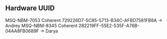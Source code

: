 ## Hardware UUID

MSQ-NBM-7053 Coherent 729226D7-5C85-5713-B34C-AFBD7581FB8A -> Andrey
MSQ-NBM-8345 Coherent 282219FF-55E2-535F-A76B-04AA8FB0689F -> Darya
